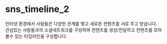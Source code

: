 # sns_timeline_2            
인터넷 환경에서 사람들은 다양한 관계를 맺고 새로운 컨텐츠를 서로 주고 받습니다.            
관심있는 사람들과의 소셜네트워크를 구성하여 컨텐츠를 생성/전달하고 컨텐츠를 모아 볼수 있는 타임라인을 구성합니다.                
